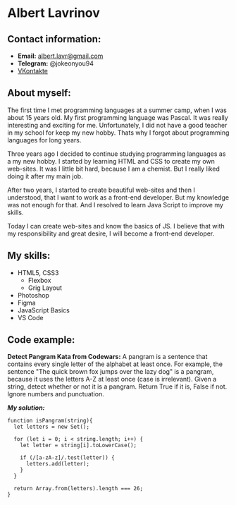 # Albert Lavrinov

## Contact information:

- **Email:** albert.lavr@gmail.com
- **Telegram:** @jokeonyou94
- [VKontakte](https://vk.com/alik_man94)

## About myself:

The first time I met programming languages at a summer camp, when I was about 15 years old. My first programming language was Pascal. It was really interesting and exciting for me. Unfortunately, I did not have a good teacher in my school for keep my new hobby. Thats why I forgot about programming languages for long years.

Three years ago I decided to continue studying programming languages as a my new hobby. I started by learning HTML and CSS to create my own web-sites. It was I little bit hard, because I am a chemist. But I really liked doing it after my main job.

After two years, I started to create beautiful web-sites and then I understood, that I want to work as a front-end developer. But my knowledge was not enough for that. And I resolved to learn Java Script to improve my skills.

Today I can create web-sites and know the basics of JS. I believe that with my responsibility and great desire, I will become a front-end developer.

## My skills:

- HTML5, CSS3
  - Flexbox
  - Grig Layout
- Photoshop
- Figma
- JavaScript Basics
- VS Code

## Code example:

**Detect Pangram Kata from Codewars:** A pangram is a sentence that contains every single letter of the alphabet at least once. For example, the sentence "The quick brown fox jumps over the lazy dog" is a pangram, because it uses the letters A-Z at least once (case is irrelevant). Given a string, detect whether or not it is a pangram. Return True if it is, False if not. Ignore numbers and punctuation.

**_My solution:_**

```
function isPangram(string){
  let letters = new Set();

  for (let i = 0; i < string.length; i++) {
    let letter = string[i].toLowerCase();

    if (/[a-zA-z]/.test(letter)) {
      letters.add(letter);
    }
  }

  return Array.from(letters).length === 26;
}
```
